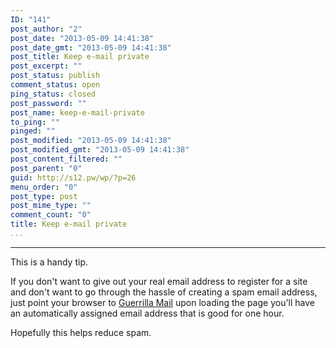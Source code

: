 ```yaml
---
ID: "141"
post_author: "2"
post_date: "2013-05-09 14:41:38"
post_date_gmt: "2013-05-09 14:41:38"
post_title: Keep e-mail private
post_excerpt: ""
post_status: publish
comment_status: open
ping_status: closed
post_password: ""
post_name: keep-e-mail-private
to_ping: ""
pinged: ""
post_modified: "2013-05-09 14:41:38"
post_modified_gmt: "2013-05-09 14:41:38"
post_content_filtered: ""
post_parent: "0"
guid: http://s12.pw/wp/?p=26
menu_order: "0"
post_type: post
post_mime_type: ""
comment_count: "0"
title: Keep e-mail private
...
```

---

This is a handy tip.

If you don't want to give out your real email address to register for
a site and don't want to go through the hassle of creating a spam
email address, just point your browser to
[Guerrilla Mail](https://www.guerrillamail.com/)
upon loading the page you'll have an automatically assigned email
address that is good for one hour.

Hopefully this helps reduce spam.

